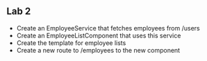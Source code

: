 ## Lab 2

* Create an EmployeeService that fetches employees from /users
* Create an EmployeeListComponent that uses this service
* Create the template for employee lists
* Create a new route to /employees to the new component
